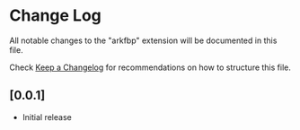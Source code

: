 # Change Log

All notable changes to the "arkfbp" extension will be documented in this file.

Check [Keep a Changelog](http://keepachangelog.com/) for recommendations on how to structure this file.

## [0.0.1]

- Initial release
